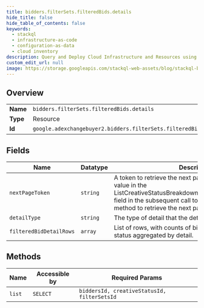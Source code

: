 ```yaml
---
title: bidders.filterSets.filteredBids.details
hide_title: false
hide_table_of_contents: false
keywords:
  - stackql
  - infrastructure-as-code
  - configuration-as-data
  - cloud inventory
description: Query and Deploy Cloud Infrastructure and Resources using SQL
custom_edit_url: null
image: https://storage.googleapis.com/stackql-web-assets/blog/stackql-blog-post-featured-image.png
---
```

  
    

## Overview
<table><tbody>
<tr><td><b>Name</b></td><td><code>bidders.filterSets.filteredBids.details</code></td></tr>
<tr><td><b>Type</b></td><td>Resource</td></tr>
<tr><td><b>Id</b></td><td><code>google.adexchangebuyer2.bidders.filterSets.filteredBids.details</code></td></tr>
</tbody></table>

## Fields
| Name | Datatype | Description |
| ---- | -------- | ----------- |
| `nextPageToken` | `string` | A token to retrieve the next page of results. Pass this value in the ListCreativeStatusBreakdownByDetailRequest.pageToken field in the subsequent call to the filteredBids.details.list method to retrieve the next page of results. |
| `detailType` | `string` | The type of detail that the detail IDs represent. |
| `filteredBidDetailRows` | `array` | List of rows, with counts of bids with a given creative status aggregated by detail. |
## Methods
| Name | Accessible by | Required Params |
| ---- | ------------- | --------------- |
| `list` | `SELECT` | `biddersId, creativeStatusId, filterSetsId` |
